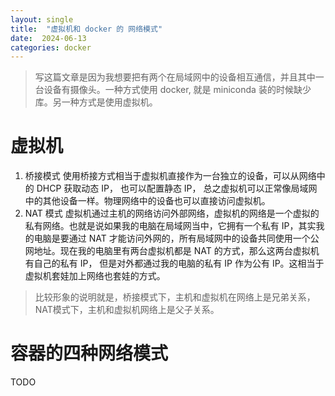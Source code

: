 ```yaml
---
layout: single
title:  "虚拟机和 docker 的 网络模式"
date:  2024-06-13
categories: docker 
---
```

> 写这篇文章是因为我想要把有两个在局域网中的设备相互通信，并且其中一台设备有摄像头。一种方式使用 docker, 就是 miniconda 装的时候缺少库。另一种方式是使用虚拟机。

# 虚拟机
1. 桥接模式
使用桥接方式相当于虚拟机直接作为一台独立的设备，可以从网络中的 DHCP 获取动态 IP， 也可以配置静态 IP， 总之虚拟机可以正常像局域网中的其他设备一样。物理网络中的设备也可以直接访问虚拟机。
2. NAT 模式
虚拟机通过主机的网络访问外部网络，虚拟机的网络是一个虚拟的私有网络。也就是说如果我的电脑在局域网当中，它拥有一个私有 IP，其实我的电脑是要通过 NAT 才能访问外网的，所有局域网中的设备共同使用一个公网地址。现在我的电脑里有两台虚拟机都是 NAT 的方式，那么这两台虚拟机有自己的私有 IP， 但是对外都通过我的电脑的私有 IP 作为公有 IP。这相当于虚拟机套娃加上网络也套娃的方式。

> 比较形象的说明就是，桥接模式下，主机和虚拟机在网络上是兄弟关系，NAT模式下，主机和虚拟机网络上是父子关系。

# 容器的四种网络模式
TODO